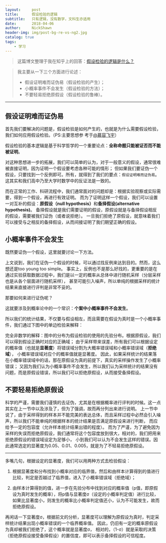 ```yaml
---
layout:     post
title:      假设检验的逻辑
subtitle:   只有逻辑，没有数学，文科生亦适用
date:       2018-04-06
author:     NickShawn
header-img: img/post-bg-re-vs-ng2.jpg
catalog: true
tags:
    - 学习
---
```


>这篇博文整理于我在知乎上的回答：[假设检验的逻辑是什么？](https://www.zhihu.com/question/20254932/answer/360308152)

>我主要从一下三个方面进行论述：
>* 假设证明难而证伪易（假设检验的产生）；
>* 小概率事件不会发生（假设检验的方法）；
>* 不要轻易拒绝原假设（假设检验的鲁棒）。

***

## 假设证明难而证伪易
首先我们要解决的问题是，假设检验是如何产生的，也就是为什么需要假设检验，我们如何应用假设检验。（PS:主要思想参
考于[@慕容飞宇](https://www.zhihu.com/people/jflycn/activities)）

假设检验的基本逻辑是基于科学哲学的一个重要论点：<b>全称命题只能被证否而不能被证明</b>。

对这种思想进一步的拓展，我们可以简单的认为，对于一般意义的假设，通常很难被直接证明，因为证明一个假设要考虑各种可能的情形；
但如果我们要证伪一个假设，只要找到一个反例即可。所有，就得到了我们的要点：`假设证明难而证伪易`。这其实和我们高中乃至大学时数学中的反证法是一致的。

而在正常的工作、科研流程中，我们通常面对的问题却是：根据实验观察或实际需要，得到一个假设，再进行有效证明。
而为了证明这样一个假设，我们可以设置一对互补的假设：<b>原假设（null hypothesis）</b>和<b>备择假设(alternative hypothesis)</b>。
备择假设就是我们需要证明的假设，原假设就是与备择假设相反的假设，需要被我们证伪（或者说拒绝）。
一旦我们拒绝了原假设，就意味着我们可以接受与之相反的备择假设，从而间接证明了我们期望正确的假设。

## 小概率事件不会发生
既然要证伪一个假设，这里就要讨论一下方法。

上文说到，我们在证伪一个假设的时候，可以通过找反例来达到目的。然而，这么想还是too young too simple。
事实上，反例也不是那么好找的，更重要的是在通过实验获取数据过程中，我们是以一定的概率从总体中进行随机采样（分层采样也是从各个层面进行随机采样），
甚至可能引入噪声，所以单纯的根据采样的统计结果来直接进行评判是非常不妥的。

那要如何来进行证伪呢？

这就要涉及到概率论中的一个常识：<b>个案中小概率事件不会发生</b>。

所以我们的统计结果，不仅要与假设相左，而且需要在假设为真时是一个小概率事件，我们通过下图中的单边检验来解释：

完全非数学的解释：图中的分布为假设检验的使用的先验分布。根据原假设，我们可以得到假设正确时对应的正确域；
由于采样带来误差，所有我们可以根据设定的概率值（也就是<b>显著度</b>）将错误域分割为大概率错误域和小概率错误域（<b>拒绝域</b>），
小概率错误域对应个的概率值就是显著度。
因此，如果采样统计的结果落在小概率错误域中的话，那在原假设为真的前提下，真实的采样操作发生了小概率错误；
又因为我们认为小概率事件不会发生，所以我们认为采样统计的结果没有问题，而是原假设错误，所以我们可以拒绝原假设，从而接受备择假设。

## 不要轻易拒绝原假设
科学的严谨，需要我们谨慎的去证伪，尤其是在根据概率进行评判的时候。这一点其实在上一节中以及涉及了，但为了强调，故而再分列出来进行说明。
上一节中说了，由于采样得到的样本并不能完美的表达总体，而且采样过程中必然会引入噪声，所以我们不能单纯的根据样本的统计结果是否满足原假设来进行判断，
而应给予一定的包容度（允许样本统计结果出错的程度）。
而为了严谨，为了避免因为采样的失误而拒绝原假设，我们通常将这个包容度放到很大，相对的，我们把用来拒绝原假设的错误域设定为足够小，
小到我们可以认为不会发生这样的错误。因此通常选定的显著度为0.05、0.01、0.005，就是为了不轻易拒绝原假设。

***
多嘴几句，根据设定的显著度，我们可以用两种方式去检验假设：

1. 根据显著度和分布找到小概率对应的临界值，然后和由样本计算得到的值进行比较，判定是否越过了临界值，进入了小概率错误域（拒绝域）；

2. 由样本计算得到的值，进一步在先验分布中找到对应的概率值（p值，即原假设为真时发生的概率），将p值与显著度σ（设定的小概率判定值）进行比较，
如果比显著度小，则发生的概率比小概率判定值还小，认为不可能发生，故而拒绝原假设。

再闲话一下显著度σ，根据前文的分析，显著度可以理解为原假设为真时，判定采样统计结果出现小概率错误的一个临界概率值。
因此，仍旧有一定的概率原假设为真却被我们拒绝了，这个概率就是显著度σ，
相对的，（1-σ）就是采取的决策（拒绝原假设接受备择假设）的置信度，即可以表示备择假设的可信程度。
